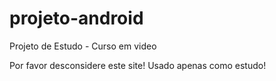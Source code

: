 # projeto-android
Projeto de Estudo - Curso em video

Por favor desconsidere este site!
Usado apenas como estudo!
